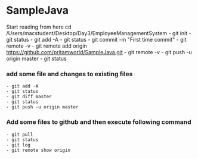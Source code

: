 # SampleJava

Start reading from here
  cd /Users/macstudent/Desktop/Day3/EmployeeManagementSystem
    - git init
    - git status
    - git add -A
    - git status
    - git commit -m "First time commit"
    - git remote -v
    - git remote add origin https://github.com/pritamworld/SampleJava.git
    - git remote -v
    - git push -u origin master
    - git status
    
### add some file and changes to existing files
 
    - git add -A
    - git status
    - git diff master
    - git status
    - git push -u origin master

### Add some files to github and then execute following command    

    - git pull
    - git status
    - git log
    - git remote show origin
